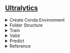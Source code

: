 ## [Ultralytics](https://github.com/ultralytics/ultralytics)


<details><summary>Create Conda Environment</summary>

```
$ conda create -n yolov8 python=3.10 -y
$ conda activate yolov8
$ git clone https://github.com/ultralytics/ultralytics.git
$ cd ultralytics/
$ pip install ultralytics
```

</details>


<details><summary>Folder Structure</summary>

```
src/
├── preprocess/
    └── data/
        ├── images/
            ├── train/
            └── val/
        └── labels/
            ├── train/
            └── val/
└── ultralytics/
    ├── facial.yaml
    ├── train.py
    ├── valid.py
    └── predict.py
```

</details>


<details><summary>Train</summary>

```
$ python train.py --model_name <model name> \
                  --yaml_path <yaml path> \
                  --n_epoch <training epochs> \
                  --n_patience <early stop> \
                  --bs <batch size> \
                  --imgsz <image size> \
                  --n_worker <number of workers> \
                  --save_path <save path>

# e.g.
$ python train.py --model_name yolov8n-pose.pt --yaml_path facial.yaml --n_epoch 300 --n_patience 100 --bs 8 --imgsz 640 --n_worker $(nproc) --save_path ./run/facial

# After iAutolabeling
$ python train.py --model_name /home/wish/pro/ICME2024/src/iAutolabeling_conf_0.2/runs/facial/train5/weights/best.pt --yaml_path facial_v4.yaml --n_epoch 300 --n_patience 100 --bs 48 --imgsz 640 --pose 24.0 --n_worker $(nproc) --save_path ./run/facial
```

</details>


<details><summary>Valid</summary>

```
$ python valid.py --weight <trained model> \
                  --save_path <save path>
```

</details>


<details><summary>Predict</summary>

```
$ python predict.py --weight <trained model> \
                    --save_path <save path> \
                    --predict_folder <predict folder>
```

</details>


<details><summary>Reference</summary>

- [Model Training with Ultralytics YOLO](https://docs.ultralytics.com/modes/train/)
- [Pose Estimation](https://docs.ultralytics.com/tasks/pose/)
- [Pose Estimation on Custom Data using Ultralytics YOLOv8](https://ultralytics.medium.com/pose-estimation-on-custom-data-using-ultralytics-yolov8-ef63e103daea)
- [Train Yolov8 object detection on a custom dataset | Step by step guide | Computer vision tutorial](https://youtu.be/m9fH9OWn8YM?si=Npjpa4mdlA0vtYce)
- [Yolov8 with key points detection without object detection](https://github.com/ultralytics/ultralytics/issues/2929)
- [Yolov8 with key points detection without object detection](https://ai.stackexchange.com/questions/40664/yolov8-with-key-points-detection-without-object-detection)

</details>


